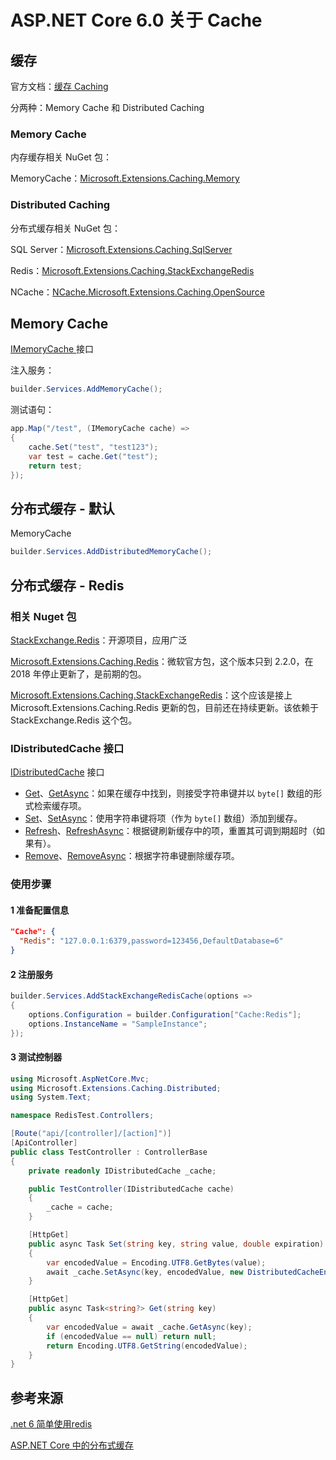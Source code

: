 # ASP.NET Core 6.0 关于 Cache



## 缓存

官方文档：[缓存 Caching](https://docs.microsoft.com/zh-cn/aspnet/core/performance/caching/overview?view=aspnetcore-6.0)

分两种：Memory Cache 和 Distributed Caching

### Memory Cache

内存缓存相关 NuGet 包：

MemoryCache：[Microsoft.Extensions.Caching.Memory](https://www.nuget.org/packages/Microsoft.Extensions.Caching.Memory/)

### Distributed Caching

分布式缓存相关 NuGet 包：

SQL Server：[Microsoft.Extensions.Caching.SqlServer](https://www.nuget.org/packages/Microsoft.Extensions.Caching.SqlServer)

Redis：[Microsoft.Extensions.Caching.StackExchangeRedis](https://www.nuget.org/packages/Microsoft.Extensions.Caching.StackExchangeRedis)

NCache：[NCache.Microsoft.Extensions.Caching.OpenSource](https://www.nuget.org/packages/NCache.Microsoft.Extensions.Caching.OpenSource)



## Memory Cache

[IMemoryCache ](https://docs.microsoft.com/zh-cn/dotnet/api/microsoft.extensions.caching.memory.imemorycache)接口

注入服务：

```csharp
builder.Services.AddMemoryCache();
```

测试语句：

```csharp
app.Map("/test", (IMemoryCache cache) =>
{
    cache.Set("test", "test123");
    var test = cache.Get("test");
    return test;
});
```



## 分布式缓存 - 默认

MemoryCache 

```csharp
builder.Services.AddDistributedMemoryCache();
```



## 分布式缓存 - Redis

### 相关 Nuget 包

[StackExchange.Redis](https://www.nuget.org/packages/StackExchange.Redis/)：开源项目，应用广泛

[Microsoft.Extensions.Caching.Redis](https://www.nuget.org/packages/Microsoft.Extensions.Caching.Redis/)：微软官方包，这个版本只到 2.2.0，在 2018 年停止更新了，是前期的包。

[Microsoft.Extensions.Caching.StackExchangeRedis](https://www.nuget.org/packages/Microsoft.Extensions.Caching.StackExchangeRedis/7.0.0-preview.3.22178.4)：这个应该是接上 Microsoft.Extensions.Caching.Redis 更新的包，目前还在持续更新。该依赖于 StackExchange.Redis 这个包。

### IDistributedCache 接口

[IDistributedCache](https://docs.microsoft.com/zh-cn/dotnet/api/microsoft.extensions.caching.distributed.idistributedcache) 接口

- [Get](https://docs.microsoft.com/zh-cn/dotnet/api/microsoft.extensions.caching.distributed.idistributedcache.get)、[GetAsync](https://docs.microsoft.com/zh-cn/dotnet/api/microsoft.extensions.caching.distributed.idistributedcache.getasync)：如果在缓存中找到，则接受字符串键并以 `byte[]` 数组的形式检索缓存项。
- [Set](https://docs.microsoft.com/zh-cn/dotnet/api/microsoft.extensions.caching.distributed.idistributedcache.set)、[SetAsync](https://docs.microsoft.com/zh-cn/dotnet/api/microsoft.extensions.caching.distributed.idistributedcache.setasync)：使用字符串键将项（作为 `byte[]` 数组）添加到缓存。
- [Refresh](https://docs.microsoft.com/zh-cn/dotnet/api/microsoft.extensions.caching.distributed.idistributedcache.refresh)、[RefreshAsync](https://docs.microsoft.com/zh-cn/dotnet/api/microsoft.extensions.caching.distributed.idistributedcache.refreshasync)：根据键刷新缓存中的项，重置其可调到期超时（如果有）。
- [Remove](https://docs.microsoft.com/zh-cn/dotnet/api/microsoft.extensions.caching.distributed.idistributedcache.remove)、[RemoveAsync](https://docs.microsoft.com/zh-cn/dotnet/api/microsoft.extensions.caching.distributed.idistributedcache.removeasync)：根据字符串键删除缓存项。

### 使用步骤

#### 1 准备配置信息

```json
"Cache": {
  "Redis": "127.0.0.1:6379,password=123456,DefaultDatabase=6"
}
```

#### 2 注册服务

```csharp
builder.Services.AddStackExchangeRedisCache(options =>
{
    options.Configuration = builder.Configuration["Cache:Redis"];
    options.InstanceName = "SampleInstance";
});
```

#### 3 测试控制器

```csharp
using Microsoft.AspNetCore.Mvc;
using Microsoft.Extensions.Caching.Distributed;
using System.Text;

namespace RedisTest.Controllers;

[Route("api/[controller]/[action]")]
[ApiController]
public class TestController : ControllerBase
{
    private readonly IDistributedCache _cache;

    public TestController(IDistributedCache cache)
    {
        _cache = cache;
    }

    [HttpGet]
    public async Task Set(string key, string value, double expiration)
    {
        var encodedValue = Encoding.UTF8.GetBytes(value);
        await _cache.SetAsync(key, encodedValue, new DistributedCacheEntryOptions() { AbsoluteExpiration = DateTime.Now.AddSeconds(expiration) });
    }

    [HttpGet]
    public async Task<string?> Get(string key)
    {
        var encodedValue = await _cache.GetAsync(key);
        if (encodedValue == null) return null;
        return Encoding.UTF8.GetString(encodedValue);
    }
}
```



## 参考来源

[.net 6 简单使用redis](https://blog.csdn.net/weixin_44442366/article/details/124206112)

[ASP.NET Core 中的分布式缓存](https://docs.microsoft.com/zh-cn/aspnet/core/performance/caching/distributed?view=aspnetcore-6.0)